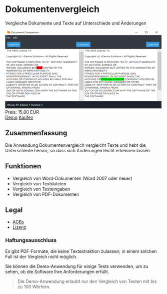 # Dokumentenvergleich

Vergleiche Dokumente und Texte auf Unterschiede und Änderungen

<div class="splash">
    <img alt="Splash" src="/content/solutions/finished/Document_Comparison/img/Document_Comparison_splash.png">
    <div class="price">Preis: 15,00 EUR</div>
    <div class="purchase">
        <a class="button" rel="download" type="application/zip" href="/api/download?key=<?= \urlencode('RG9jdW1lbnRDb21wYXJpc29uQXBwX0RlbW8='); ?>">Demo</a>
        <a class="button" href="#">Kaufen</a>
    </div>
</div>

## Zusammenfassung

Die Anwendung Dokumentenvergleich vergleicht Texte und hebt die Unterschiede hervor, so dass sich Änderungen leicht erkennen lassen.

## Funktionen

* Vergleich von Word-Dokumenten (Word 2007 oder neuer)
* Vergleich von Textdateien
* Vergleich von Texteingaben
* Vergleich von PDF-Dokumenten

## Legal

* [AGBs](/de/terms)
* [Lizenz](https://github.com/Karaka-Management/DocumentComparisonApp/blob/master/LICENSE.txt)

### Haftungsausschluss

Es gibt PDF-Formate, die keine Textextraktion zulassen; in einem solchen Fall ist der Vergleich nicht möglich.

Sie können die Demo-Anwendung für einige Tests verwenden, um zu sehen, ob die Software Ihre Anforderungen erfüllt.

> Die Demo-Anwendung erlaubt nur den Vergleich von Texten mit bis zu 100 Wörtern.